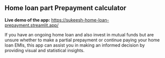 ## Home loan part Prepayment calculator

**Live demo of the app:** https://sukeesh-home-loan-prepayment.streamlit.app/

If you have an ongoing home loan and also invest in mutual funds but are unsure whether to make a partial prepayment or continue paying your home loan EMIs, this app can assist you in making an informed decision by providing visual and statistical insights.
